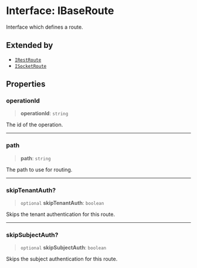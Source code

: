 # Interface: IBaseRoute

Interface which defines a route.

## Extended by

- [`IRestRoute`](IRestRoute.md)
- [`ISocketRoute`](ISocketRoute.md)

## Properties

### operationId

> **operationId**: `string`

The id of the operation.

***

### path

> **path**: `string`

The path to use for routing.

***

### skipTenantAuth?

> `optional` **skipTenantAuth**: `boolean`

Skips the tenant authentication for this route.

***

### skipSubjectAuth?

> `optional` **skipSubjectAuth**: `boolean`

Skips the subject authentication for this route.
